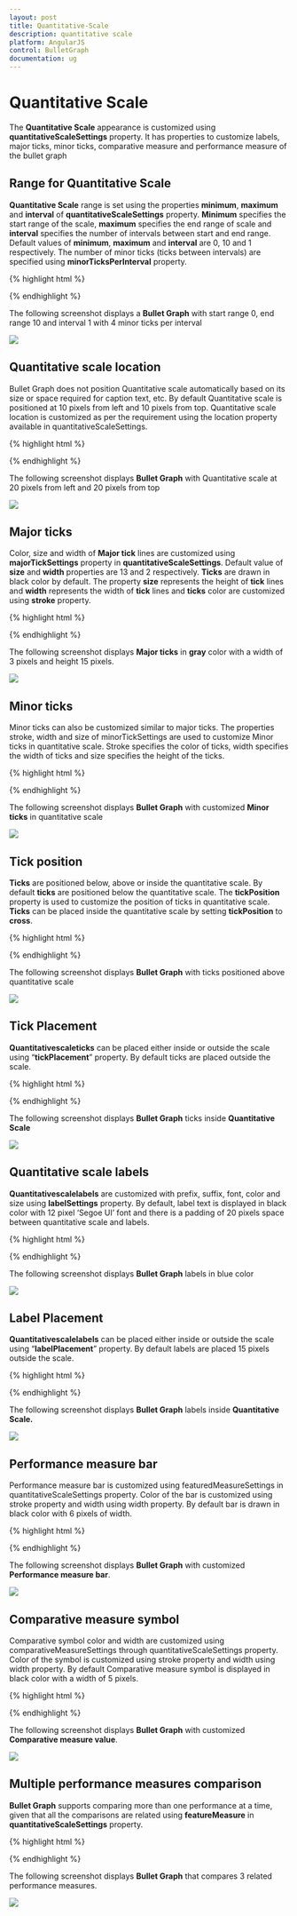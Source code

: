 ```yaml
---
layout: post
title: Quantitative-Scale
description: quantitative scale
platform: AngularJS
control: BulletGraph	
documentation: ug
---
```


# Quantitative Scale

The **Quantitative Scale** appearance is customized using **quantitativeScaleSettings** property. It has properties to customize labels, major ticks, minor ticks, comparative measure and performance measure of the bullet graph

## Range for Quantitative Scale

**Quantitative Scale** range is set using the properties **minimum**, **maximum** and **interval** of **quantitativeScaleSettings** property. **Minimum** specifies the start range of the scale, **maximum** specifies the end range of scale and **interval** specifies the number of intervals between start and end range. Default values of **minimum**, **maximum** and **interval** are 0, 10 and 1 respectively. The number of minor ticks (ticks between intervals) are specified using **minorTicksPerInterval** property.

{% highlight html %}

<html xmlns="http://www.w3.org/1999/xhtml" lang="en" ng-app="BulletGraphApp">
    <head>
        <title>Essential Studio for AngularJS: BulletGraph</title>
        <!--CSS and Script file References -->
    </head>
    <body ng-controller="BulletGraphCtrl">
        <div id="bulletframe">
                 <ej-bulletgraph e-quantitativescalesettings-minimum="0" 
                 e-quantitativescalesettings-maximum="100" 
                 e-quantitativescalesettings-interval="10" 
                 e-quantitativescalesettings-minorTicksPerInterval="4">
                 </ej-bulletgraph>
        </div>
        <script type="text/javascript">
           angular.module('BulletGraphApp', ['ejangular'])
           .controller('BulletGraphCtrl', function ($scope) {
                         });
     </script>
    </body>
</html>




{% endhighlight %}



The following screenshot displays a **Bullet Graph** with start range 0, end range 10 and interval 1 with 4 minor ticks per interval

![](Quantitative-Scale_images/Quantitative-Scale_img1.png) 

## Quantitative scale location

Bullet Graph does not position Quantitative scale automatically based on its size or space required for caption text, etc. By default Quantitative scale is positioned at 10 pixels from left and 10 pixels from top. Quantitative scale location is customized as per the requirement using the location property available in quantitativeScaleSettings.

{% highlight html %}


<html xmlns="http://www.w3.org/1999/xhtml" lang="en" ng-app="BulletGraphApp">
    <head>
        <title>Essential Studio for AngularJS: BulletGraph</title>
        <!--CSS and Script file References -->
    </head>
    <body ng-controller="BulletGraphCtrl">
        <div id="bulletframe">
                 <ej-bulletgraph e-quantitativescalesettings-location-x="20" 
                 e-quantitativescalesettings-location-y="20">
                 </ej-bulletgraph>
        </div>
        <script type="text/javascript">
           angular.module('BulletGraphApp', ['ejangular'])
           .controller('BulletGraphCtrl', function ($scope) {
                         });
     </script>
    </body>
</html>



{% endhighlight %}

The following screenshot displays **Bullet Graph** with Quantitative scale at 20 pixels from left and 20 pixels from top

![](Quantitative-Scale_images/Quantitative-Scale_img2.png) 

## Major ticks

Color, size and width of **Major tick** lines are customized using **majorTickSettings** property in **quantitativeScaleSettings**. Default value of **size** and **width** properties are 13 and 2 respectively. **Ticks** are drawn in black color by default. The property **size** represents the height of **tick** lines and **width** represents the width of **tick** lines and **ticks** color are customized using **stroke** property.

{% highlight html %}

<html xmlns="http://www.w3.org/1999/xhtml" lang="en" ng-app="BulletGraphApp">
    <head>
        <title>Essential Studio for AngularJS: BulletGraph</title>
        <!--CSS and Script file References -->
    </head>
    <body ng-controller="BulletGraphCtrl">
        <div id="bulletframe">
                 <ej-bulletgraph e-quantitativescalesettings-majorTickSettings-size="15"
                 e-quantitativescalesettings-majorTickSettings-width="3" 
                 e-quantitativescalesettings-majorTickSettings-stroke="gray">
                 </ej-bulletgraph>
        </div>
        <script type="text/javascript">
           angular.module('BulletGraphApp', ['ejangular'])
           .controller('BulletGraphCtrl', function ($scope) {
                         });
     </script>
    </body>
</html>




{% endhighlight %}



The following screenshot displays **Major ticks** in **gray** color with a width of 3 pixels and height 15 pixels.

![](Quantitative-Scale_images/Quantitative-Scale_img3.png) 

## Minor ticks

Minor ticks can also be customized similar to major ticks. The properties stroke, width and size of minorTickSettings are used to customize Minor ticks in quantitative scale. Stroke specifies the color of ticks, width specifies the width of ticks and size specifies the height of the ticks.

{% highlight html %}


<html xmlns="http://www.w3.org/1999/xhtml" lang="en" ng-app="BulletGraphApp">
    <head>
        <title>Essential Studio for AngularJS: BulletGraph</title>
        <!--CSS and Script file References -->
    </head>
    <body ng-controller="BulletGraphCtrl">
        <div id="bulletframe">
                 <ej-bulletgraph e-quantitativescalesettings-minorTickSettings-size="7" 
                 e-quantitativescalesettings-minorTickSettings-width="3" 
                 e-quantitativescalesettings-minorTickSettings-stroke="gray">
                 </ej-bulletgraph>
        </div>
        <script type="text/javascript">
           angular.module('BulletGraphApp', ['ejangular'])
           .controller('BulletGraphCtrl', function ($scope) {
                         });
     </script>
    </body>
</html>


{% endhighlight %}



The following screenshot displays **Bullet Graph** with customized **Minor ticks** in quantitative scale

![](Quantitative-Scale_images/Quantitative-Scale_img4.png) 

## Tick position

**Ticks** are positioned below, above or inside the quantitative scale. By default **ticks** are positioned below the quantitative scale. The **tickPosition** property is used to customize the position of ticks in quantitative scale. **Ticks** can be placed inside the quantitative scale by setting **tickPosition** to **cross**.

{% highlight html %}

<html xmlns="http://www.w3.org/1999/xhtml" lang="en" ng-app="BulletGraphApp">
    <head>
        <title>Essential Studio for AngularJS: BulletGraph</title>
        <!--CSS and Script file References -->
    </head>
    <body ng-controller="BulletGraphCtrl">
        <div id="bulletframe">
                 <ej-bulletgraph e-quantitativescalesettings-tickposition = "above">               
                 </ej-bulletgraph>
        </div>
        <script type="text/javascript">
           angular.module('BulletGraphApp', ['ejangular'])
           .controller('BulletGraphCtrl', function ($scope) {
                         });
     </script>
    </body>
</html>


{% endhighlight %}



The following screenshot displays **Bullet Graph** with ticks positioned above quantitative scale

![](Quantitative-Scale_images/Quantitative-Scale_img5.png) 

## Tick Placement

**Quantitative****scale****ticks** can be placed either inside or outside the scale using “**tickPlacement**” property. By default ticks are placed outside the scale.



{% highlight html %}


<html xmlns="http://www.w3.org/1999/xhtml" lang="en" ng-app="BulletGraphApp">
    <head>
        <title>Essential Studio for AngularJS: BulletGraph</title>
        <!--CSS and Script file References -->
    </head>
    <body ng-controller="BulletGraphCtrl">
        <div id="bulletframe">
                 <ej-bulletgraph e-value="8" e-comparitiveMeasureValue="5" e-qualitativerangesize="50" 
                 e-quantitativescalesettings-location-x = "108" 
                 e-quantitativescalesettings-location-y="10" 
                 e-quantitativescalesettings-tickPlacement="inside"
                 e-quantitativescalesettings-labelSettings-offset="5" 
                 e-quantitativescalesettings-labelSettings-size="10" 
                 e-quantitativescalesettings-labelSettings-labelPrefix="$" 
                 e-quantitativescalesettings-labelSettings-labelSuffix="K" e-captionSettings-textAngle="0"
                 e-captionSettings-location-x="17" e-captionSettings-location-y="28" 
                 e-captionSettings-text="Revenue YTD" e-captionSettings-subTitle-textAngle="0" 
                 e-captionSettings-subTitle-text="$ in Thousands" e-captionSettings-subTitle-location-x="10"
                 e-captionSettings-subTitle-location-y="42">               
                 </ej-bulletgraph>
        </div>
        <script type="text/javascript">
           angular.module('BulletGraphApp', ['ejangular'])
           .controller('BulletGraphCtrl', function ($scope) {
                         });
     </script>
    </body>
</html>




{% endhighlight %}



The following screenshot displays **Bullet Graph** ticks inside **Quantitative Scale**

![](Quantitative-Scale_images/Quantitative-Scale_img6.png) 

## Quantitative scale labels

**Quantitative****scale****labels** are customized with prefix, suffix, font, color and size using **labelSettings** property. By default, label text is displayed in black color with 12 pixel ‘Segoe UI’ font and there is a padding of 20 pixels space between quantitative scale and labels.

{% highlight html %}


<html xmlns="http://www.w3.org/1999/xhtml" lang="en" ng-app="BulletGraphApp">
    <head>
        <title>Essential Studio for AngularJS: BulletGraph</title>
        <!--CSS and Script file References -->
    </head>
    <body ng-controller="BulletGraphCtrl">
        <div id="bulletframe">
                 <ej-bulletgraph e-quantitativescalesettings-labelsettings-stroke="blue" 
                 e-quantitativescalesettings-labelSettings-labelPrefix="$" 
                 e-quantitativescalesettings-labelSettings-labelSuffix="K"
                 e-quantitativescalesettings-labelSettings-font-fontFamily="segoe ui" 
                 e-quantitativescalesettings-labelSettings-font-fontStyle="bold"   
                 e-quantitativescalesettings-labelSettings-font-fontWeight="regular" 
                 e-quantitativescalesettings-labelSettings-font-opacity="0.8" 
                 e-quantitativescalesettings-size="12" e-quantitativescalesettings-offset="15">              
                 </ej-bulletgraph>
        </div>
        <script type="text/javascript">
           angular.module('BulletGraphApp', ['ejangular'])
           .controller('BulletGraphCtrl', function ($scope) {
                         });
     </script>
    </body>
</html>



{% endhighlight %}



The following screenshot displays **Bullet Graph** labels in blue color

![](Quantitative-Scale_images/Quantitative-Scale_img7.png) 

## Label Placement

**Quantitative****scale****labels** can be placed either inside or outside the scale using “**labelPlacement**” property. By default labels are placed 15 pixels outside the scale.

{% highlight html %}



<html xmlns="http://www.w3.org/1999/xhtml" lang="en" ng-app="BulletGraphApp">
    <head>
        <title>Essential Studio for AngularJS: BulletGraph</title>
        <!--CSS and Script file References -->
    </head>
    <body ng-controller="BulletGraphCtrl">
        <div id="bulletframe">
                 <ej-bulletgraph e-value="8" e-comparitiveMeasureValue="5" e-qualitativerangesize="50" 
                 e-quantitativescalesettings-location-x = "108" 
                 e-quantitativescalesettings-location-y="10" 
                 e-quantitativescalesettings-labelSettings-offset="5" 
                 e-quantitativescalesettings-labelSettings-size="10" 
                 e-quantitativescalesettings-labelSettings-labelPrefix="$" 
                 e-quantitativescalesettings-labelSettings-labelSuffix="K"
                 e-quantitativescalesettings-font-fontWeight="bold" 
                 e-quantitativescalesettings-labelPlacement="inside" e-captionSettings-textAngle="0" 
                 e-captionSettings-location-x="17" e-captionSettings-location-y="28" 
                 e-captionSettings-text="Revenue YTD" e-captionSettings-subTitle-textAngle="0"
                 e-captionSettings-subTitle-text="$ in Thousands" e-captionSettings-subTitle-location-x="10"
                 e-captionSettings-subTitle-location-y="42">               
                 </ej-bulletgraph>
        </div>
        <script type="text/javascript">
           angular.module('BulletGraphApp', ['ejangular'])
           .controller('BulletGraphCtrl', function ($scope) {
                         });
     </script>
    </body>
</html>


{% endhighlight %}



The following screenshot displays **Bullet Graph** labels inside **Quantitative Scale.**

![](Quantitative-Scale_images/Quantitative-Scale_img8.png) 

## Performance measure bar

Performance measure bar is customized using featuredMeasureSettings in quantitativeScaleSettings property. Color of the bar is customized using stroke property and width using width property. By default bar is drawn in black color with 6 pixels of width.

{% highlight html %}

<html xmlns="http://www.w3.org/1999/xhtml" lang="en" ng-app="BulletGraphApp">
    <head>
        <title>Essential Studio for AngularJS: BulletGraph</title>
        <!--CSS and Script file References -->
    </head>
    <body ng-controller="BulletGraphCtrl">
        <div id="bulletframe">
                 <ej-bulletgraph e-value="5" 
                 e-quantitativescalesettings-featuredMeasureSettings-stroke="blue"
                 e-quantitativescalesettings-featuredMeasureSettings-width="4">               
                 </ej-bulletgraph>
        </div>
        <script type="text/javascript">
           angular.module('BulletGraphApp', ['ejangular'])
           .controller('BulletGraphCtrl', function ($scope) {
                         });
     </script>
    </body>
</html>





{% endhighlight %}



The following screenshot displays **Bullet Graph** with customized **Performance measure bar**.

![](Quantitative-Scale_images/Quantitative-Scale_img9.png) 

## Comparative measure symbol

Comparative symbol color and width are customized using comparativeMeasureSettings through quantitativeScaleSettings property. Color of the symbol is customized using stroke property and width using width property. By default Comparative measure symbol is displayed in black color with a width of 5 pixels.

{% highlight html %}

<html xmlns="http://www.w3.org/1999/xhtml" lang="en" ng-app="BulletGraphApp">
    <head>
        <title>Essential Studio for AngularJS: BulletGraph</title>
        <!--CSS and Script file References -->
    </head>
    <body ng-controller="BulletGraphCtrl">
        <div id="bulletframe">
                 <ej-bulletgraph e-comparativeMeasureValue="5" e-quantitativescalesettings-comparitiveMeasureSettings-stroke="blue" e-quantitativescalesettings-comparitiveMeasureSettings-width="5">               
                 </ej-bulletgraph>
        </div>
        <script type="text/javascript">
           angular.module('BulletGraphApp', ['ejangular'])
             .controller('BulletGraphCtrl', function ($scope) {
                         });
     </script>
    </body>
</html>



{% endhighlight %}



The following screenshot displays **Bullet Graph** with customized **Comparative measure value**.

![](Quantitative-Scale_images/Quantitative-Scale_img10.png) 

## Multiple performance measures comparison

**Bullet Graph** supports comparing more than one performance at a time, given that all the comparisons are related using **featureMeasure** in **quantitativeScaleSettings** property.

{% highlight html %}

<html xmlns="http://www.w3.org/1999/xhtml" lang="en" ng-app="BulletGraphApp">
    <head>
        <title>Essential Studio for AngularJS: BulletGraph</title>
        <!--CSS and Script file References -->
    </head>
    <body ng-controller="BulletGraphCtrl">
        <div id="bulletframe">
                 <ej-bulletgraph e-qualitativerangesize="60" e-height="120" e-quantitativescalesettings-featureMeasures="featureMeasure">               
                 </ej-bulletgraph>
        </div>
        <script type="text/javascript">
           angular.module('BulletGraphApp', ['ejangular'])
             .controller('BulletGraphCtrl', function ($scope) {
                 $scope.featureMeasure=[
                            { value: 6, comparativeMeasureValue: 3, category: 2010 },
                            { value: 9, comparativeMeasureValue: 6, category: 2011 },
                            { value: 5, comparativeMeasureValue: 5, category: 2012 },
                        ];
                         });
     </script>
    </body>
</html>




{% endhighlight %}



The following screenshot displays **Bullet Graph** that compares 3 related performance measures.

![](Quantitative-Scale_images/Quantitative-Scale_img11.png) 

